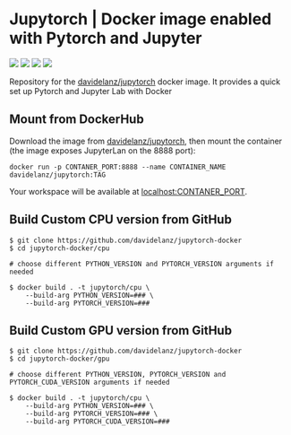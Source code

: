 # Jupytorch | Docker image enabled with Pytorch and Jupyter

![](https://img.shields.io/badge/Ubuntu-20.04-red)
![](https://img.shields.io/badge/Python-3.7-yellow)
![](https://img.shields.io/badge/CPU_only-yes-green)
![](https://img.shields.io/badge/CUDA-10.0%7C10.1%7C10.2%7C11.0-green)

Repository for the [davidelanz/jupytorch](https://hub.docker.com/r/davidelanz/jupytorch) docker image. 
It provides a quick set up Pytorch and Jupyter Lab with Docker

## Mount from DockerHub

Download the image from [davidelanz/jupytorch](https://hub.docker.com/r/davidelanz/jupytorch), 
then mount the container (the image exposes JupyterLan on the 8888 port):
```
docker run -p CONTANER_PORT:8888 --name CONTAINER_NAME davidelanz/jupytorch:TAG
```

Your workspace will be available at [localhost:CONTANER_PORT](localhost:CONTANER_PORT).

## Build Custom CPU version from GitHub

```
$ git clone https://github.com/davidelanz/jupytorch-docker
$ cd jupytorch-docker/cpu

# choose different PYTHON_VERSION and PYTORCH_VERSION arguments if needed

$ docker build . -t jupytorch/cpu \
    --build-arg PYTHON_VERSION=### \
    --build-arg PYTORCH_VERSION=###
```

## Build Custom GPU version from GitHub

```
$ git clone https://github.com/davidelanz/jupytorch-docker
$ cd jupytorch-docker/gpu

# choose different PYTHON_VERSION, PYTORCH_VERSION and PYTORCH_CUDA_VERSION arguments if needed

$ docker build . -t jupytorch/cpu \
    --build-arg PYTHON_VERSION=### \
    --build-arg PYTORCH_VERSION=### \
    --build-arg PYTORCH_CUDA_VERSION=###
```
